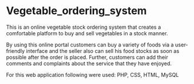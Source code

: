 # Vegetable_ordering_system
This is an online vegetable stock ordering system that creates a comfortable platform to buy and sell vegetables in a stock manner.

By using this online portal customers can buy a variety of foods via a user-friendly interface and the seller also can sell his food stocks as soon as possible after the order is placed. Further, customers can add their comments and complaints about the service that they have enjoyed.

For this web application following were used:
PHP, CSS, HTML, MySQL
